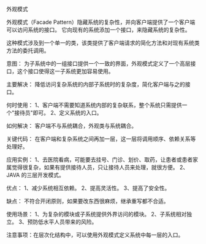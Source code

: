 外观模式

外观模式（Facade Pattern）隐藏系统的复杂性，并向客户端提供了一个客户端可以访问系统的接口。
它向现有的系统添加一个接口，来隐藏系统的复杂性。

这种模式涉及到一个单一的类，该类提供了客户端请求的简化方法和对现有系统类方法的委托调用。

意图：
    为子系统中的一组接口提供一个一致的界面，外观模式定义了一个高层接口，这个接口使得这一子系统更加容易使用。

主要解决：
    降低访问复杂系统的内部子系统时的复杂度，简化客户端与之的接口。

何时使用：
    1、客户端不需要知道系统内部的复杂联系，整个系统只需提供一个"接待员"即可。
    2、定义系统的入口。

如何解决：
    客户端不与系统耦合，外观类与系统耦合。

关键代码：
    在客户端和复杂系统之间再加一层，这一层将调用顺序、依赖关系等处理好。

应用实例：
    1、去医院看病，可能要去挂号、门诊、划价、取药，让患者或患者家属觉得很复杂，如果有提供接待人员，只让接待人员来处理，就很方便。
    2、JAVA 的三层开发模式。

优点：
    1、减少系统相互依赖。
    2、提高灵活性。
    3、提高了安全性。

缺点：
    不符合开闭原则，如果要改东西很麻烦，继承重写都不合适。

使用场景：
    1、为复杂的模块或子系统提供外界访问的模块。
    2、子系统相对独立。 3、预防低水平人员带来的风险。

注意事项：在层次化结构中，可以使用外观模式定义系统中每一层的入口。